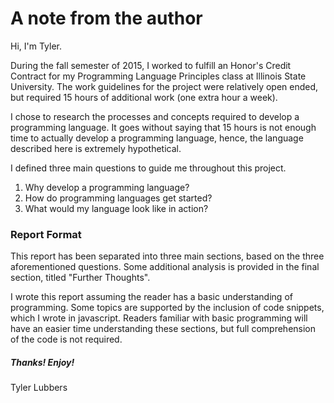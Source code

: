  
# A note from the author

Hi, I'm Tyler. 

During the fall semester of 2015, I worked to fulfill an Honor's Credit Contract for my Programming Language Principles class at Illinois State University. The work guidelines for the project were relatively open ended, but required 15 hours of additional work (one extra hour a week). 

I chose to research the processes and concepts required to develop a programming language. It goes without saying that 15 hours is not enough time to actually develop a programming language, hence, the language described here is extremely hypothetical. 

I defined three main questions to guide me throughout this project. 

1. Why develop a programming language?
2. How do programming languages get started?
3. What would my language look like in action? 


### Report Format

This report has been separated into three main sections, based on the three aforementioned questions. Some additional analysis is provided in the final section, titled "Further Thoughts".

I wrote this report assuming the reader has a basic understanding of programming. Some topics are supported by the inclusion of code snippets, which I wrote in javascript. Readers familiar with basic programming will have an easier time understanding these sections, but full comprehension of the code is not required. 

##### Thanks! Enjoy!
Tyler Lubbers

